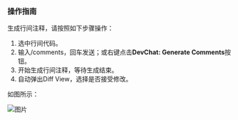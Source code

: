 
### 操作指南

生成行间注释，请按照如下步骤操作：
1. 选中行间代码。
2. 输入\/comments，回车发送；或右键点击**DevChat: Generate Comments**按钮。
3. 开始生成行间注释，等待生成结束。
4. 自动弹出Diff View，选择是否接受修改。

如图所示：

![图片](https://deploy-script.merico.cn/devchat/workflow/readme_comments.gif)